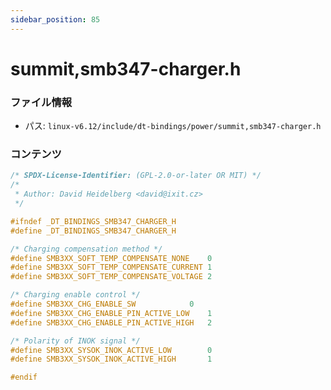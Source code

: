 ```yaml
---
sidebar_position: 85
---
```

# summit,smb347-charger.h

### ファイル情報

- パス: `linux-v6.12/include/dt-bindings/power/summit,smb347-charger.h`

### コンテンツ

```h
/* SPDX-License-Identifier: (GPL-2.0-or-later OR MIT) */
/*
 * Author: David Heidelberg <david@ixit.cz>
 */

#ifndef _DT_BINDINGS_SMB347_CHARGER_H
#define _DT_BINDINGS_SMB347_CHARGER_H

/* Charging compensation method */
#define SMB3XX_SOFT_TEMP_COMPENSATE_NONE	0
#define SMB3XX_SOFT_TEMP_COMPENSATE_CURRENT	1
#define SMB3XX_SOFT_TEMP_COMPENSATE_VOLTAGE	2

/* Charging enable control */
#define SMB3XX_CHG_ENABLE_SW			0
#define SMB3XX_CHG_ENABLE_PIN_ACTIVE_LOW	1
#define SMB3XX_CHG_ENABLE_PIN_ACTIVE_HIGH	2

/* Polarity of INOK signal */
#define SMB3XX_SYSOK_INOK_ACTIVE_LOW		0
#define SMB3XX_SYSOK_INOK_ACTIVE_HIGH		1

#endif

```
